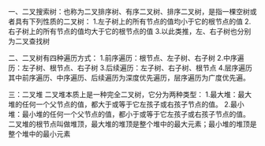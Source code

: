 一、二叉搜索树：也称为二叉排序树、有序二叉树、排序二叉树，是指一棵空树或者具有下列性质的二叉树：
1.左子树上的所有节点的值均小于它的根节点的值
2.右子树上的所有节点的值均大于它的根节点的值
3.以此类推，左、右子树也分别为二叉查找树

二、二叉树有四种遍历方式：
1.前序遍历：根节点、左子树、右子树
2.中序遍历：左子树、根节点、右子树
3.后续遍历：左子树、右子树、根节点
4.层序遍历
其中前序遍历、中序遍历、后续遍历为深度优先遍历，层序遍历为广度优先遍。


三：二叉堆
二叉堆本质上是一种完全二叉树，它分为两种类型：
1.最大堆：最大堆的任何一个父节点的值，都大于或等于它左孩子或右孩子节点的值。
2.最小堆：最小堆的任何一个父节点的值，都小于或等于它左孩子或右孩子节点的值。
二叉堆的根节点叫做堆顶，最大堆的堆顶是整个堆中的最大元素；最小堆的堆顶是整个堆中的最小元素
